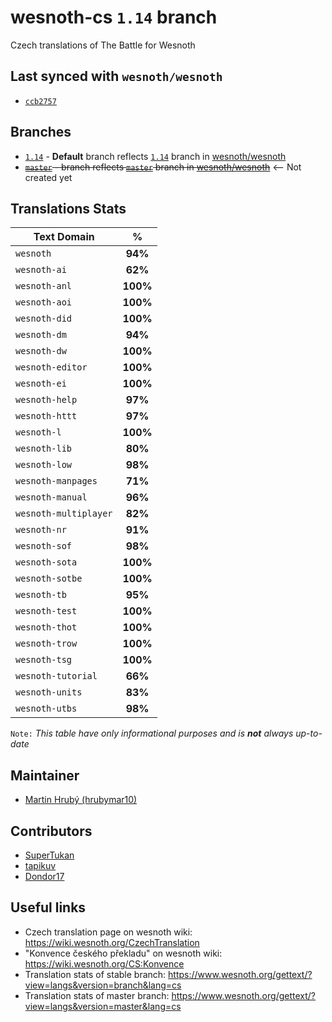 # wesnoth-cs `1.14` branch
Czech translations of The Battle for Wesnoth

## Last synced with `wesnoth/wesnoth` 
* [`ccb2757`](https://github.com/hrubymar10/wesnoth-cs/commit/ccb2757602febb5eea39bfd1f256e92681502f92)

## Branches
* [`1.14`](https://github.com/hrubymar10/wesnoth-cs/tree/1.14) - **Default** branch reflects [`1.14`](https://github.com/wesnoth/wesnoth/tree/1.14) branch in [wesnoth/wesnoth](https://github.com/wesnoth/wesnoth)
* ~~[`master`](https://github.com/hrubymar10/wesnoth-cs/tree/master) - branch reflects [`master`](https://github.com/wesnoth/wesnoth/tree/master) branch in [wesnoth/wesnoth](https://github.com/wesnoth/wesnoth)~~ <-- Not created yet

## Translations Stats
| Text Domain           | %        |
| --------------------- |:--------:|
| `wesnoth`             | **94%**  |
| `wesnoth-ai`          | **62%**  |
| `wesnoth-anl`         | **100%** |
| `wesnoth-aoi`         | **100%** |
| `wesnoth-did`         | **100%** |
| `wesnoth-dm`          | **94%**  |
| `wesnoth-dw`          | **100%** |
| `wesnoth-editor`      | **100%** |
| `wesnoth-ei`          | **100%** |
| `wesnoth-help`        | **97%**  |
| `wesnoth-httt`        | **97%**  |
| `wesnoth-l`           | **100%** |
| `wesnoth-lib`         | **80%**  |
| `wesnoth-low`         | **98%**  |
| `wesnoth-manpages`    | **71%**  |
| `wesnoth-manual`      | **96%**  |
| `wesnoth-multiplayer` | **82%**  |
| `wesnoth-nr`          | **91%**  |
| `wesnoth-sof`         | **98%**  |
| `wesnoth-sota`        | **100%** |
| `wesnoth-sotbe`       | **100%** |
| `wesnoth-tb`          | **95%**  |
| `wesnoth-test`        | **100%** |
| `wesnoth-thot`        | **100%** |
| `wesnoth-trow`        | **100%** |
| `wesnoth-tsg`         | **100%** |
| `wesnoth-tutorial`    | **66%**  |
| `wesnoth-units`       | **83%**  |
| `wesnoth-utbs`        | **98%**  |

`Note:` *This table have only informational purposes and is **not** always up-to-date*

## Maintainer
* [Martin Hrubý (hrubymar10)](https://github.com/hrubymar10)

## Contributors
* [SuperTukan](https://github.com/SuperTukan)
* [tapikuv](https://github.com/tapikuv)
* [Dondor17](https://github.com/tapikuv)

## Useful links
* Czech translation page on wesnoth wiki: https://wiki.wesnoth.org/CzechTranslation
* "Konvence českého překladu" on wesnoth wiki: https://wiki.wesnoth.org/CS:Konvence
* Translation stats of stable branch: https://www.wesnoth.org/gettext/?view=langs&version=branch&lang=cs
* Translation stats of master branch: https://www.wesnoth.org/gettext/?view=langs&version=master&lang=cs

